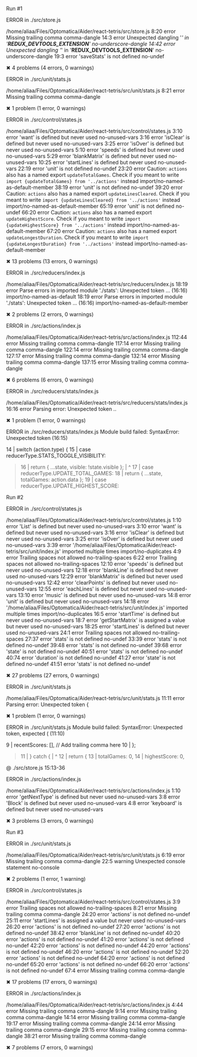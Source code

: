 Run #1

ERROR in ./src/store.js

/home/aliaa/Files/Optomatica/Aider/react-tetris/src/store.js
   8:20  error  Missing trailing comma                                     comma-dangle
  14:3   error  Unexpected dangling '_' in '__REDUX_DEVTOOLS_EXTENSION__'  no-underscore-dangle
  14:42  error  Unexpected dangling '_' in '__REDUX_DEVTOOLS_EXTENSION__'  no-underscore-dangle
  19:3   error  'saveStats' is not defined                                 no-undef

✖ 4 problems (4 errors, 0 warnings)


ERROR in ./src/unit/stats.js

/home/aliaa/Files/Optomatica/Aider/react-tetris/src/unit/stats.js
  8:21  error  Missing trailing comma  comma-dangle

✖ 1 problem (1 error, 0 warnings)


ERROR in ./src/control/states.js

/home/aliaa/Files/Optomatica/Aider/react-tetris/src/control/states.js
   3:10  error  'want' is defined but never used                                                                                                                            no-unused-vars
   3:16  error  'isClear' is defined but never used                                                                                                                         no-unused-vars
   3:25  error  'isOver' is defined but never used                                                                                                                          no-unused-vars
   5:10  error  'speeds' is defined but never used                                                                                                                          no-unused-vars
   5:29  error  'blankMatrix' is defined but never used                                                                                                                     no-unused-vars
  10:25  error  'startLines' is defined but never used                                                                                                                      no-unused-vars
  22:19  error  'unit' is not defined                                                                                                                                       no-undef
  23:20  error  Caution: `actions` also has a named export `updateTotalGames`. Check if you meant to write `import {updateTotalGames} from '../actions'` instead            import/no-named-as-default-member
  38:19  error  'unit' is not defined                                                                                                                                       no-undef
  39:20  error  Caution: `actions` also has a named export `updateLinesCleared`. Check if you meant to write `import {updateLinesCleared} from '../actions'` instead        import/no-named-as-default-member
  65:19  error  'unit' is not defined                                                                                                                                       no-undef
  66:20  error  Caution: `actions` also has a named export `updateHighestScore`. Check if you meant to write `import {updateHighestScore} from '../actions'` instead        import/no-named-as-default-member
  67:20  error  Caution: `actions` also has a named export `updateLongestDuration`. Check if you meant to write `import {updateLongestDuration} from '../actions'` instead  import/no-named-as-default-member

✖ 13 problems (13 errors, 0 warnings)


ERROR in ./src/reducers/index.js

/home/aliaa/Files/Optomatica/Aider/react-tetris/src/reducers/index.js
  18:19  error  Parse errors in imported module './stats': Unexpected token ... (16:16)  import/no-named-as-default
  18:19  error  Parse errors in imported module './stats': Unexpected token ... (16:16)  import/no-named-as-default-member

✖ 2 problems (2 errors, 0 warnings)


ERROR in ./src/actions/index.js

/home/aliaa/Files/Optomatica/Aider/react-tetris/src/actions/index.js
  112:44  error  Missing trailing comma  comma-dangle
  117:14  error  Missing trailing comma  comma-dangle
  122:14  error  Missing trailing comma  comma-dangle
  127:17  error  Missing trailing comma  comma-dangle
  132:14  error  Missing trailing comma  comma-dangle
  137:15  error  Missing trailing comma  comma-dangle

✖ 6 problems (6 errors, 0 warnings)


ERROR in ./src/reducers/stats/index.js

/home/aliaa/Files/Optomatica/Aider/react-tetris/src/reducers/stats/index.js
  16:16  error  Parsing error: Unexpected token ..

✖ 1 problem (1 error, 0 warnings)


ERROR in ./src/reducers/stats/index.js
Module build failed: SyntaxError: Unexpected token (16:15)

  14 |   switch (action.type) {
  15 |     case reducerType.STATS_TOGGLE_VISIBILITY:
> 16 |       return { ...state, visible: !state.visible };
     |                ^
  17 |     case reducerType.UPDATE_TOTAL_GAMES:
  18 |       return { ...state, totalGames: action.data };
  19 |     case reducerType.UPDATE_HIGHEST_SCORE:


Run #2

ERROR in ./src/control/states.js

/home/aliaa/Files/Optomatica/Aider/react-tetris/src/control/states.js
   1:10  error  'List' is defined but never used                                                             no-unused-vars
   3:10  error  'want' is defined but never used                                                             no-unused-vars
   3:16  error  'isClear' is defined but never used                                                          no-unused-vars
   3:25  error  'isOver' is defined but never used                                                           no-unused-vars
   3:39  error  '/home/aliaa/Files/Optomatica/Aider/react-tetris/src/unit/index.js' imported multiple times  import/no-duplicates
   4:9   error  Trailing spaces not allowed                                                                  no-trailing-spaces
   6:22  error  Trailing spaces not allowed                                                                  no-trailing-spaces
  12:10  error  'speeds' is defined but never used                                                           no-unused-vars
  12:18  error  'blankLine' is defined but never used                                                        no-unused-vars
  12:29  error  'blankMatrix' is defined but never used                                                      no-unused-vars
  12:42  error  'clearPoints' is defined but never used                                                      no-unused-vars
  12:55  error  'eachLines' is defined but never used                                                        no-unused-vars
  13:10  error  'music' is defined but never used                                                            no-unused-vars
  14:8   error  'unit' is defined but never used                                                             no-unused-vars
  14:18  error  '/home/aliaa/Files/Optomatica/Aider/react-tetris/src/unit/index.js' imported multiple times  import/no-duplicates
  16:5   error  'startTime' is defined but never used                                                        no-unused-vars
  18:7   error  'getStartMatrix' is assigned a value but never used                                          no-unused-vars
  18:25  error  'startLines' is defined but never used                                                       no-unused-vars
  24:1   error  Trailing spaces not allowed                                                                  no-trailing-spaces
  27:37  error  'stats' is not defined                                                                       no-undef
  33:39  error  'stats' is not defined                                                                       no-undef
  39:48  error  'stats' is not defined                                                                       no-undef
  39:68  error  'state' is not defined                                                                       no-undef
  40:51  error  'stats' is not defined                                                                       no-undef
  40:74  error  'duration' is not defined                                                                    no-undef
  41:27  error  'state' is not defined                                                                       no-undef
  41:51  error  'stats' is not defined                                                                       no-undef

✖ 27 problems (27 errors, 0 warnings)


ERROR in ./src/unit/stats.js

/home/aliaa/Files/Optomatica/Aider/react-tetris/src/unit/stats.js
  11:11  error  Parsing error: Unexpected token {

✖ 1 problem (1 error, 0 warnings)


ERROR in ./src/unit/stats.js
Module build failed: SyntaxError: Unexpected token, expected ( (11:10)

   9 |       recentScores: [], // Add trailing comma here
  10 |     };
> 11 |   } catch {
     |           ^
  12 |     return {
  13 |       totalGames: 0,
  14 |       highestScore: 0,

 @ ./src/store.js 15:13-36

ERROR in ./src/actions/index.js

/home/aliaa/Files/Optomatica/Aider/react-tetris/src/actions/index.js
  1:10  error  'getNextType' is defined but never used  no-unused-vars
  3:8   error  'Block' is defined but never used        no-unused-vars
  4:8   error  'keyboard' is defined but never used     no-unused-vars

✖ 3 problems (3 errors, 0 warnings)


Run #3

ERROR in ./src/unit/stats.js

/home/aliaa/Files/Optomatica/Aider/react-tetris/src/unit/stats.js
   6:19  error    Missing trailing comma        comma-dangle
  22:5   warning  Unexpected console statement  no-console

✖ 2 problems (1 error, 1 warning)


ERROR in ./src/control/states.js

/home/aliaa/Files/Optomatica/Aider/react-tetris/src/control/states.js
   3:9   error  Trailing spaces not allowed                      no-trailing-spaces
   8:21  error  Missing trailing comma                           comma-dangle
  24:20  error  'actions' is not defined                         no-undef
  25:11  error  'startLines' is assigned a value but never used  no-unused-vars
  26:20  error  'actions' is not defined                         no-undef
  27:20  error  'actions' is not defined                         no-undef
  38:42  error  'blankLine' is not defined                       no-undef
  40:20  error  'actions' is not defined                         no-undef
  41:20  error  'actions' is not defined                         no-undef
  42:20  error  'actions' is not defined                         no-undef
  44:20  error  'actions' is not defined                         no-undef
  46:20  error  'actions' is not defined                         no-undef
  52:20  error  'actions' is not defined                         no-undef
  64:20  error  'actions' is not defined                         no-undef
  65:20  error  'actions' is not defined                         no-undef
  66:20  error  'actions' is not defined                         no-undef
  67:4   error  Missing trailing comma                           comma-dangle

✖ 17 problems (17 errors, 0 warnings)


ERROR in ./src/actions/index.js

/home/aliaa/Files/Optomatica/Aider/react-tetris/src/actions/index.js
   4:44  error  Missing trailing comma  comma-dangle
   9:14  error  Missing trailing comma  comma-dangle
  14:14  error  Missing trailing comma  comma-dangle
  19:17  error  Missing trailing comma  comma-dangle
  24:14  error  Missing trailing comma  comma-dangle
  29:15  error  Missing trailing comma  comma-dangle
  38:21  error  Missing trailing comma  comma-dangle

✖ 7 problems (7 errors, 0 warnings)